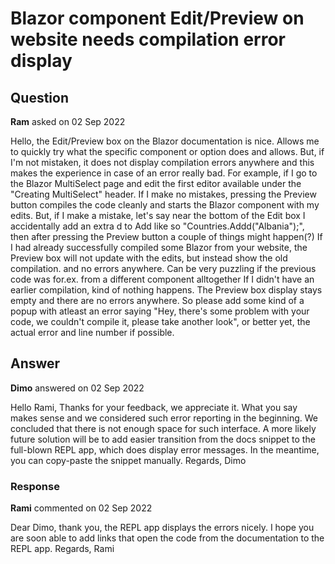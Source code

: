 # Blazor component Edit/Preview on website needs compilation error display

## Question

**Ram** asked on 02 Sep 2022

Hello, the Edit/Preview box on the Blazor documentation is nice. Allows me to quickly try what the specific component or option does and allows. But, if I'm not mistaken, it does not display compilation errors anywhere and this makes the experience in case of an error really bad. For example, if I go to the Blazor MultiSelect page and edit the first editor available under the "Creating MultiSelect" header. If I make no mistakes, pressing the Preview button compiles the code cleanly and starts the Blazor component with my edits. But, if I make a mistake, let's say near the bottom of the Edit box I accidentally add an extra d to Add like so "Countries.Addd("Albania");", then after pressing the Preview button a couple of things might happen(?) If I had already successfully compiled some Blazor from your website, the Preview box will not update with the edits, but instead show the old compilation. and no errors anywhere. Can be very puzzling if the previous code was for.ex. from a different component alltogether If I didn't have an earlier compilation, kind of nothing happens. The Preview box display stays empty and there are no errors anywhere. So please add some kind of a popup with atleast an error saying "Hey, there's some problem with your code, we couldn't compile it, please take another look", or better yet, the actual error and line number if possible.

## Answer

**Dimo** answered on 02 Sep 2022

Hello Rami, Thanks for your feedback, we appreciate it. What you say makes sense and we considered such error reporting in the beginning. We concluded that there is not enough space for such interface. A more likely future solution will be to add easier transition from the docs snippet to the full-blown REPL app, which does display error messages. In the meantime, you can copy-paste the snippet manually. Regards, Dimo

### Response

**Rami** commented on 02 Sep 2022

Dear Dimo, thank you, the REPL app displays the errors nicely. I hope you are soon able to add links that open the code from the documentation to the REPL app. Regards, Rami
